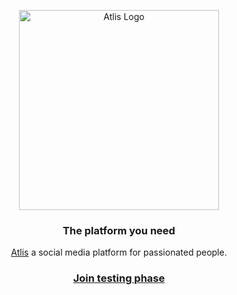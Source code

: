<p align="center">
  <a href="https://atlis.gg/">
  <img src="https://atlis.gg/Screenshot.png" width="320" alt="Atlis Logo" />
  </a>
</p>

<h3 align="center">
  The platform you need
</h3>

<p align="center">
  <a href="https://atlis.gg/">Atlis</a> a social media platform for passionated people.
</p>

<h3 align="center">
  <a href="https://atliss.gg">Join testing phase</a>
</h3>
